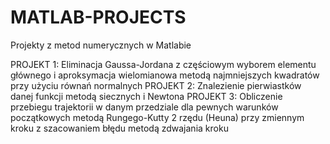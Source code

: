 # MATLAB-PROJECTS
Projekty z metod numerycznych w Matlabie
 
PROJEKT 1: Eliminacja Gaussa-Jordana z częściowym wyborem elementu głównego i aproksymacja wielomianowa metodą najmniejszych kwadratów przy użyciu równań normalnych
PROJEKT 2: Znalezienie pierwiastków danej funkcji metodą siecznych i Newtona
PROJEKT 3: Obliczenie przebiegu trajektorii w danym przedziale dla pewnych warunków początkowych metodą Rungego-Kutty 2 rzędu (Heuna) przy zmiennym kroku z szacowaniem błędu metodą zdwajania kroku
